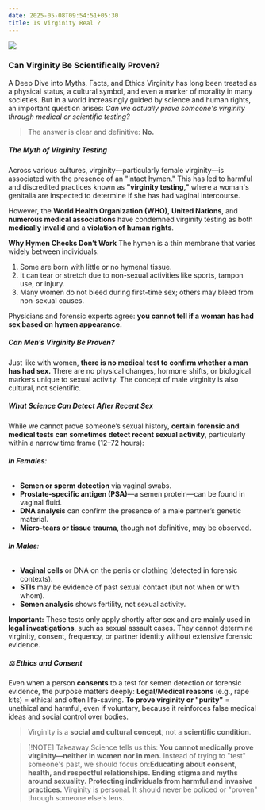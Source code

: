 ```yaml
---
date: 2025-05-08T09:54:51+05:30
title: Is Virginity Real ?
---
```

![](https://images.ctfassets.net/m3d2dwoc9jko/3WhGU7kyxv3KEYtFLzJSGf/c93ad43eb4f4729565a8501b399b4156/vesta-roman-goddess-of-the-hearth.jpg)

### **Can Virginity Be Scientifically Proven?** 
A Deep Dive into Myths, Facts, and Ethics Virginity has long been treated as a physical status, a cultural symbol, and even a marker of morality in many societies. But in a world increasingly guided by science and human rights, an important question arises: _Can we actually prove someone's virginity through medical or scientific testing?_

>The answer is clear and definitive: **No.**

##### **The Myth of Virginity Testing**
Across various cultures, virginity—particularly female virginity—is associated with the presence of an "intact hymen." This has led to harmful and discredited practices known as **"virginity testing,"** where a woman's genitalia are inspected to determine if she has had vaginal intercourse.

However, the **World Health Organization (WHO)**, **United Nations**, and **numerous medical associations** have condemned virginity testing as both **medically invalid** and a **violation of human rights**.

**Why Hymen Checks Don’t Work**
The hymen is a thin membrane that varies widely between individuals:
1. Some are born with little or no hymenal tissue.
2. It can tear or stretch due to non-sexual activities like sports, tampon use, or injury.
3. Many women do not bleed during first-time sex; others may bleed from non-sexual causes.

Physicians and forensic experts agree: **you cannot tell if a woman has had sex based on hymen appearance.**
##### **Can Men’s Virginity Be Proven?**
Just like with women, **there is no medical test to confirm whether a man has had sex.** There are no physical changes, hormone shifts, or biological markers unique to sexual activity. The concept of male virginity is also cultural, not scientific.

##### What Science _Can_ Detect After Recent Sex
While we cannot prove someone’s sexual history, **certain forensic and medical tests can sometimes detect recent sexual activity**, particularly within a narrow time frame (12–72 hours):
###### **In Females**:
- **Semen or sperm detection** via vaginal swabs.
- **Prostate-specific antigen (PSA)**—a semen protein—can be found in vaginal fluid.
- **DNA analysis** can confirm the presence of a male partner’s genetic material.
- **Micro-tears or tissue trauma**, though not definitive, may be observed.    
###### **In Males**:
- **Vaginal cells** or DNA on the penis or clothing (detected in forensic contexts).
- **STIs** may be evidence of past sexual contact (but not when or with whom).
- **Semen analysis** shows fertility, not sexual activity.

**Important:** These tests only apply shortly after sex and are mainly used in **legal investigations**, such as sexual assault cases. They cannot determine virginity, consent, frequency, or partner identity without extensive forensic evidence.

##### ⚖️ Ethics and Consent

Even when a person **consents** to a test for semen detection or forensic evidence, the purpose matters deeply: **Legal/Medical reasons** (e.g., rape kits) = ethical and often life-saving.
**To prove virginity or "purity"** = unethical and harmful, even if voluntary, because it reinforces false medical ideas and social control over bodies.  

>Virginity is a **social and cultural concept**, not a **scientific condition**.


> [!NOTE] Takeaway
> Science tells us this: **You cannot medically prove virginity—neither in women nor in men.**
> Instead of trying to "test" someone's past, we should focus on:**Educating about consent, health, and respectful relationships.** **Ending stigma and myths around sexuality.** **Protecting individuals from harmful and invasive practices.** Virginity is personal. It should never be policed or "proven" through someone else's lens.
> 